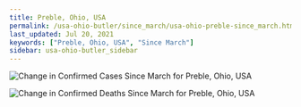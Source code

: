 ```yaml
---
title: Preble, Ohio, USA
permalink: /usa-ohio-butler/since_march/usa-ohio-preble-since_march.html
last_updated: Jul 20, 2021
keywords: ["Preble, Ohio, USA", "Since March"]
sidebar: usa-ohio-butler_sidebar
---
```


![Change in Confirmed Cases Since March for Preble, Ohio, USA](/covid_tracker/images/graphs/usa-ohio-preble-delta_confirmed-since_march_graph.png)

![Change in Confirmed Deaths Since March for Preble, Ohio, USA](/covid_tracker/images/graphs/usa-ohio-preble-delta_deaths-since_march_graph.png)

